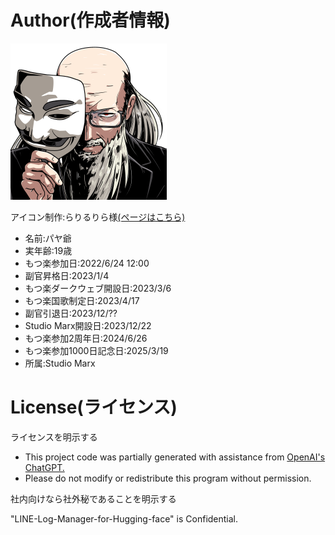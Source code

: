 # Author(作成者情報)

<img src="https://github.com/X1288664/LINE-Log-Manager-for-Hugging-face/blob/copyright/icon-1000X%201000.png" width="250">




アイコン制作:らりるりら様[(ページはこちら)](https://skima.jp/profile?id=64020)
* 名前:パヤ爺
* 実年齢:19歳
* もつ楽参加日:2022/6/24 12:00
* 副官昇格日:2023/1/4
* もつ楽ダークウェブ開設日:2023/3/6
* もつ楽国歌制定日:2023/4/17
* 副官引退日:2023/12/??
* Studio Marx開設日:2023/12/22
* もつ楽参加2周年日:2024/6/26
* もつ楽参加1000日記念日:2025/3/19
* 所属:Studio Marx

# License(ライセンス)
ライセンスを明示する

* This project code was partially generated with assistance from [OpenAI's ChatGPT.](https://chatgpt.com/)
* Please do not modify or redistribute this program without permission.

社内向けなら社外秘であることを明示する

"LINE-Log-Manager-for-Hugging-face" is Confidential.
